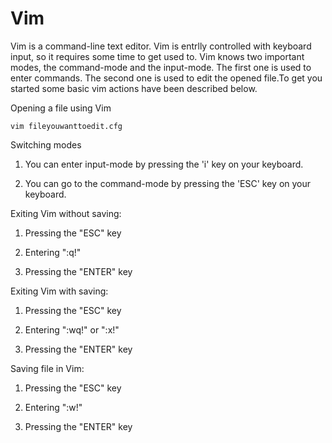 # Vim

Vim is a command-line text editor. Vim is entrlly controlled with keyboard input, so it requires some time to get used to. Vim knows two important modes, the command-mode and the input-mode. The first one is used to enter commands. The second one is used to edit the opened file.To get you started some basic vim actions have been described below. 

Opening a file using Vim 

`vim fileyouwanttoedit.cfg`

Switching modes 

1. You can enter input-mode by pressing the 'i' key on your keyboard. 

2. You can go to the command-mode by pressing the 'ESC' key on your keyboard. 



Exiting Vim without saving: 

1. Pressing the "ESC" key 

2. Entering ":q!" 

3. Pressing the "ENTER" key 



Exiting Vim with saving: 

1. Pressing the "ESC" key 

2. Entering ":wq!" or ":x!" 

3. Pressing the "ENTER" key 



Saving file in Vim: 

1. Pressing the "ESC" key 

2. Entering ":w!" 

3. Pressing the "ENTER" key


